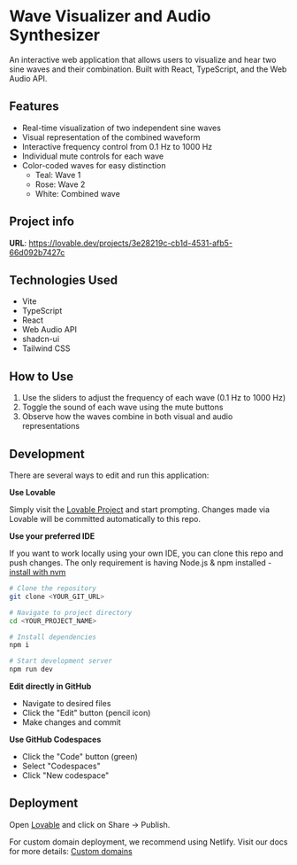 
# Wave Visualizer and Audio Synthesizer

An interactive web application that allows users to visualize and hear two sine waves and their combination. Built with React, TypeScript, and the Web Audio API.

## Features

- Real-time visualization of two independent sine waves
- Visual representation of the combined waveform
- Interactive frequency control from 0.1 Hz to 1000 Hz
- Individual mute controls for each wave
- Color-coded waves for easy distinction
  - Teal: Wave 1
  - Rose: Wave 2
  - White: Combined wave

## Project info

**URL**: https://lovable.dev/projects/3e28219c-cb1d-4531-afb5-66d092b7427c

## Technologies Used

- Vite
- TypeScript
- React
- Web Audio API
- shadcn-ui
- Tailwind CSS

## How to Use

1. Use the sliders to adjust the frequency of each wave (0.1 Hz to 1000 Hz)
2. Toggle the sound of each wave using the mute buttons
3. Observe how the waves combine in both visual and audio representations

## Development

There are several ways to edit and run this application:

**Use Lovable**

Simply visit the [Lovable Project](https://lovable.dev/projects/3e28219c-cb1d-4531-afb5-66d092b7427c) and start prompting.
Changes made via Lovable will be committed automatically to this repo.

**Use your preferred IDE**

If you want to work locally using your own IDE, you can clone this repo and push changes. The only requirement is having Node.js & npm installed - [install with nvm](https://github.com/nvm-sh/nvm#installing-and-updating)

```sh
# Clone the repository
git clone <YOUR_GIT_URL>

# Navigate to project directory
cd <YOUR_PROJECT_NAME>

# Install dependencies
npm i

# Start development server
npm run dev
```

**Edit directly in GitHub**

- Navigate to desired files
- Click the "Edit" button (pencil icon)
- Make changes and commit

**Use GitHub Codespaces**

- Click the "Code" button (green)
- Select "Codespaces"
- Click "New codespace"

## Deployment

Open [Lovable](https://lovable.dev/projects/3e28219c-cb1d-4531-afb5-66d092b7427c) and click on Share -> Publish.

For custom domain deployment, we recommend using Netlify. Visit our docs for more details: [Custom domains](https://docs.lovable.dev/tips-tricks/custom-domain/)
